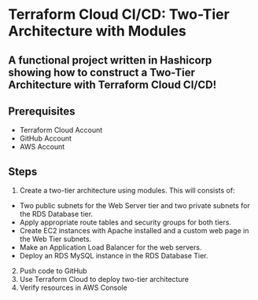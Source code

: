  # Terraform Cloud CI/CD: Two-Tier Architecture with Modules
 
## A functional project written in Hashicorp showing how to construct a Two-Tier Architecture with Terraform Cloud CI/CD!

## Prerequisites
* Terraform Cloud Account
* GitHub Account
* AWS Account

## Steps

1. Create a two-tier architecture using modules. This will consists of:
* Two public subnets for the Web Server tier and two private subnets for the RDS Database tier.
* Apply appropriate route tables and security groups for both tiers.
* Create EC2 instances with Apache installed and a custom web page in the Web Tier subnets.
* Make an Application Load Balancer for the web servers.
* Deploy an RDS MySQL instance in the RDS Database Tier.
2. Push code to GitHub
3. Use Terraform Cloud to deploy two-tier architecture
4. Verify resources in AWS Console